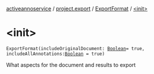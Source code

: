 [activeannoservice](../../index.md) / [project.export](../index.md) / [ExportFormat](index.md) / [&lt;init&gt;](./-init-.md)

# &lt;init&gt;

`ExportFormat(includeOriginalDocument: `[`Boolean`](https://kotlinlang.org/api/latest/jvm/stdlib/kotlin/-boolean/index.html)` = true, includeAllAnnotations: `[`Boolean`](https://kotlinlang.org/api/latest/jvm/stdlib/kotlin/-boolean/index.html)` = true)`

What aspects for the document and results to export

